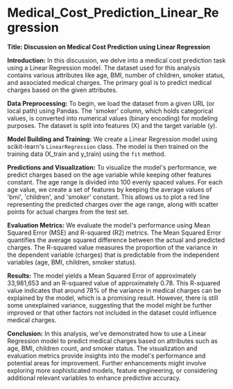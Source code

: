 # Medical_Cost_Prediction_Linear_Regression
**Title: Discussion on Medical Cost Prediction using Linear Regression**

**Introduction:**
In this discussion, we delve into a medical cost prediction task using a Linear Regression model. The dataset used for this analysis contains various attributes like age, BMI, number of children, smoker status, and associated medical charges. The primary goal is to predict medical charges based on the given attributes.

**Data Preprocessing:**
To begin, we load the dataset from a given URL (or local path) using Pandas. The 'smoker' column, which holds categorical values, is converted into numerical values (binary encoding) for modeling purposes. The dataset is split into features (X) and the target variable (y).

**Model Building and Training:**
We create a Linear Regression model using scikit-learn's `LinearRegression` class. The model is then trained on the training data (X_train and y_train) using the `fit` method.

**Predictions and Visualization:**
To visualize the model's performance, we predict charges based on the age variable while keeping other features constant. The age range is divided into 100 evenly spaced values. For each age value, we create a set of features by keeping the average values of 'bmi', 'children', and 'smoker' constant. This allows us to plot a red line representing the predicted charges over the age range, along with scatter points for actual charges from the test set.

**Evaluation Metrics:**
We evaluate the model's performance using Mean Squared Error (MSE) and R-squared (R2) metrics. The Mean Squared Error quantifies the average squared difference between the actual and predicted charges. The R-squared value measures the proportion of the variance in the dependent variable (charges) that is predictable from the independent variables (age, BMI, children, smoker status).

**Results:**
The model yields a Mean Squared Error of approximately 33,981,653 and an R-squared value of approximately 0.78. This R-squared value indicates that around 78% of the variance in medical charges can be explained by the model, which is a promising result. However, there is still some unexplained variance, suggesting that the model might be further improved or that other factors not included in the dataset could influence medical charges.

**Conclusion:**
In this analysis, we've demonstrated how to use a Linear Regression model to predict medical charges based on attributes such as age, BMI, children count, and smoker status. The visualization and evaluation metrics provide insights into the model's performance and potential areas for improvement. Further enhancements might involve exploring more sophisticated models, feature engineering, or considering additional relevant variables to enhance predictive accuracy.
